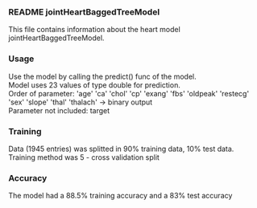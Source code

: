 ### README jointHeartBaggedTreeModel
This file contains information about the heart model jointHeartBaggedTreeModel.

### Usage
Use the model by calling the predict() func of the model. <br>
Model uses 23 values of type double for prediction. <br>
Order of parameter: 'age'	'ca'	'chol'	'cp'	'exang'	'fbs'	'oldpeak'	'restecg'	'sex'	'slope'	'thal'	'thalach' -> binary output <br>
Parameter not included: target

### Training
Data (1945 entries) was splitted in 90% training data, 10% test data. <br>
Training method was 5 - cross validation split

### Accuracy
The model had a 88.5% training accuracy and a 83% test accuracy 
